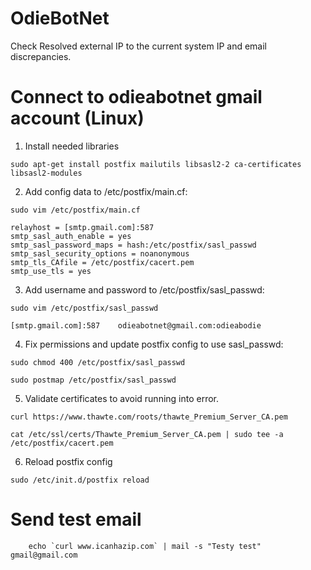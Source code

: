 # OdieBotNet
Check Resolved external IP to the current system IP and email discrepancies.

# Connect to odieabotnet gmail account (Linux)
1. Install needed libraries

`sudo apt-get install postfix mailutils libsasl2-2 ca-certificates libsasl2-modules`

2. Add config data to /etc/postfix/main.cf:

`sudo vim /etc/postfix/main.cf`

```
relayhost = [smtp.gmail.com]:587
smtp_sasl_auth_enable = yes
smtp_sasl_password_maps = hash:/etc/postfix/sasl_passwd
smtp_sasl_security_options = noanonymous
smtp_tls_CAfile = /etc/postfix/cacert.pem
smtp_use_tls = yes
```

3. Add username and password to /etc/postfix/sasl_passwd:

`sudo vim /etc/postfix/sasl_passwd`

```
[smtp.gmail.com]:587	odieabotnet@gmail.com:odieabodie
```

4. Fix permissions and update postfix config to use sasl_passwd:

`sudo chmod 400 /etc/postfix/sasl_passwd`

`sudo postmap /etc/postfix/sasl_passwd`

5. Validate certificates to avoid running into error.

`curl https://www.thawte.com/roots/thawte_Premium_Server_CA.pem`

`cat /etc/ssl/certs/Thawte_Premium_Server_CA.pem | sudo tee -a /etc/postfix/cacert.pem`

6. Reload postfix config

`sudo /etc/init.d/postfix reload`


# Send test email
```
	echo `curl www.icanhazip.com` | mail -s "Testy test" gmail@gmail.com
```

